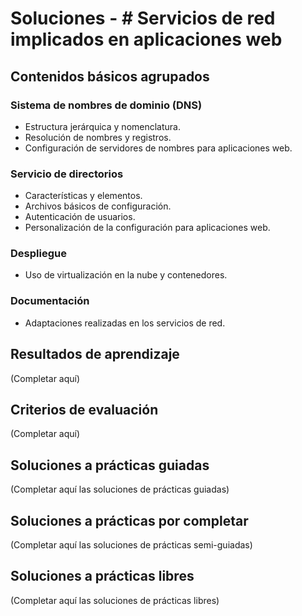 # Soluciones - # Servicios de red implicados en aplicaciones web

## Contenidos básicos agrupados

### Sistema de nombres de dominio (DNS)
- Estructura jerárquica y nomenclatura.
- Resolución de nombres y registros.
- Configuración de servidores de nombres para aplicaciones web.

### Servicio de directorios
- Características y elementos.
- Archivos básicos de configuración.
- Autenticación de usuarios.
- Personalización de la configuración para aplicaciones web.

### Despliegue
- Uso de virtualización en la nube y contenedores.

### Documentación
- Adaptaciones realizadas en los servicios de red.

## Resultados de aprendizaje
(Completar aquí)

## Criterios de evaluación
(Completar aquí)


## Soluciones a prácticas guiadas
(Completar aquí las soluciones de prácticas guiadas)

## Soluciones a prácticas por completar
(Completar aquí las soluciones de prácticas semi-guiadas)

## Soluciones a prácticas libres
(Completar aquí las soluciones de prácticas libres)
